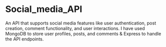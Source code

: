 # Social_media_API
An API that supports social media features like user authentication, post creation, comment functionality, and user interactions.
I have used MongoDB to store user profiles, posts, and comments & Express to handle the API endpoints.
